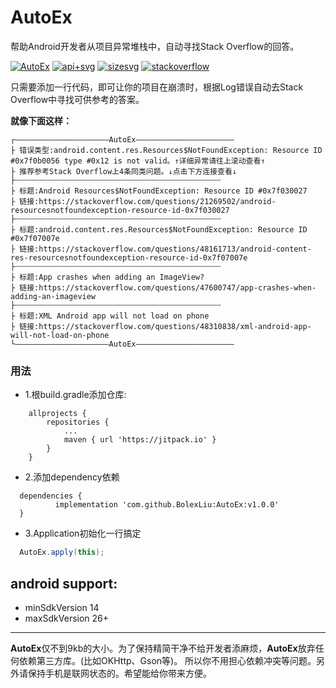 # AutoEx
帮助Android开发者从项目异常堆栈中，自动寻找Stack Overflow的回答。


[![AutoEx][AutoExsvg]][AutoEx] [![api+svg][api+svg]][api+svg] [![sizesvg][sizesvg]][sizesvg]  [![stackoverflow][stackoverflowsvg]][stackoverflow]



<!-- [![api+][]][api+]![size][size]![https://stackoverflow.com][stackoverflow] -->


只需要添加一行代码，即可让你的项目在崩溃时，根据Log错误自动去Stack Overflow中寻找可供参考的答案。

 **就像下面这样：**

```
┌—————————————————————AutoEx——————————————————————
├ 错误类型:android.content.res.Resources$NotFoundException: Resource ID #0x7f0b0056 type #0x12 is not valid。↑详细异常请往上滚动查看↑
├ 推荐参考Stack Overflow上4条同类问题。↓点击下方连接查看↓
├┄┄┄┄┄┄┄┄┄┄┄┄┄┄┄┄┄┄┄┄┄┄┄┄┄┄┄┄┄┄┄┄┄┄┄┄┄┄┄┄┄┄┄┄┄┄
├ 标题:Android Resources$NotFoundException: Resource ID #0x7f030027
├ 链接:https://stackoverflow.com/questions/21269502/android-resourcesnotfoundexception-resource-id-0x7f030027
├┄┄┄┄┄┄┄┄┄┄┄┄┄┄┄┄┄┄┄┄┄┄┄┄┄┄┄┄┄┄┄┄┄┄┄┄┄┄┄┄┄┄┄┄┄┄
├ 标题:android.content.res.Resources$NotFoundException: Resource ID #0x7f07007e
├ 链接:https://stackoverflow.com/questions/48161713/android-content-res-resourcesnotfoundexception-resource-id-0x7f07007e
├┄┄┄┄┄┄┄┄┄┄┄┄┄┄┄┄┄┄┄┄┄┄┄┄┄┄┄┄┄┄┄┄┄┄┄┄┄┄┄┄┄┄┄┄┄┄
├ 标题:App crashes when adding an ImageView?
├ 链接:https://stackoverflow.com/questions/47600747/app-crashes-when-adding-an-imageview
├┄┄┄┄┄┄┄┄┄┄┄┄┄┄┄┄┄┄┄┄┄┄┄┄┄┄┄┄┄┄┄┄┄┄┄┄┄┄┄┄┄┄┄┄┄┄
├ 标题:XML Android app will not load on phone
├ 链接:https://stackoverflow.com/questions/48310838/xml-android-app-will-not-load-on-phone
└—————————————————————AutoEx——————————————————————
```


### 用法

 - 1.根build.gradle添加仓库:
```
	allprojects {
		repositories {
			...
			maven { url 'https://jitpack.io' }
		}
	}
  ```

 - 2.添加dependency依赖

  ```
  	dependencies {
	        implementation 'com.github.BolexLiu:AutoEx:v1.0.0'
	}
  ```

 - 3.Application初始化一行搞定

  ```java
    AutoEx.apply(this);
  ```




## android support:
 - minSdkVersion 14
 - maxSdkVersion 26+



---

**AutoEx**仅不到9kb的大小。为了保持精简干净不给开发者添麻烦，**AutoEx**放弃任何依赖第三方库。(比如OKHttp、Gson等)。
所以你不用担心依赖冲突等问题。另外请保持手机是联网状态的。希望能给你带来方便。



[AutoExsvg]:http://img.shields.io/badge/AutoEx-v1.0.0-brightgreen.svg
[AutoEx]:https://github.com/BolexLiu/AutoEx

[api+svg]:http://img.shields.io/badge/API-14+-brightgreen.svg
[sizesvg]:http://img.shields.io/badge/size-9kb-brightgreen.svg

[stackoverflowsvg]:http://img.shields.io/badge/stackoverflow-+-brightgreen.svg
[stackoverflow]:https://stackoverflow.com


